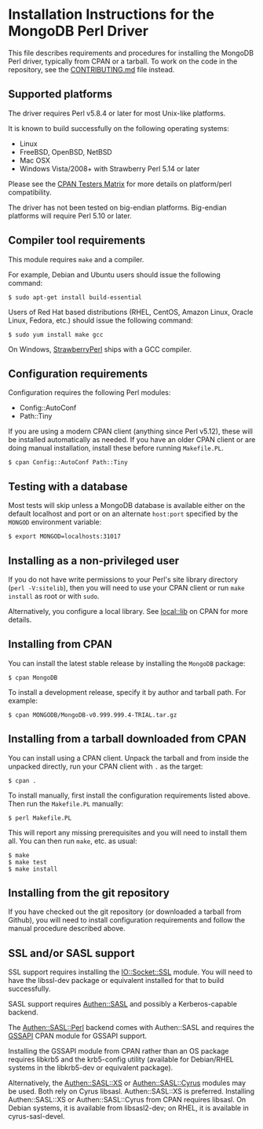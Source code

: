 # Installation Instructions for the MongoDB Perl Driver

This file describes requirements and procedures for installing the MongoDB
Perl driver, typically from CPAN or a tarball.  To work on the code in the
repository, see the [CONTRIBUTING.md](CONTRIBUTING.md) file instead.

## Supported platforms

The driver requires Perl v5.8.4 or later for most Unix-like platforms.

It is known to build successfully on the following operating systems:

* Linux
* FreeBSD, OpenBSD, NetBSD
* Mac OSX
* Windows Vista/2008+ with Strawberry Perl 5.14 or later

Please see the [CPAN Testers Matrix](http://matrix.cpantesters.org/?dist=MongoDB)
for more details on platform/perl compatibility.

The driver has not been tested on big-endian platforms.  Big-endian
platforms will require Perl 5.10 or later.

## Compiler tool requirements

This module requires `make` and a compiler.

For example, Debian and Ubuntu users should issue the following command:

    $ sudo apt-get install build-essential

Users of Red Hat based distributions (RHEL, CentOS, Amazon Linux, Oracle
Linux, Fedora, etc.) should issue the following command:

    $ sudo yum install make gcc

On Windows, [StrawberryPerl](http://strawberryperl.com/) ships with a
GCC compiler.

## Configuration requirements

Configuration requires the following Perl modules:

* Config::AutoConf
* Path::Tiny

If you are using a modern CPAN client (anything since Perl v5.12), these will
be installed automatically as needed.  If you have an older CPAN client or are
doing manual installation, install these before running `Makefile.PL`.

    $ cpan Config::AutoConf Path::Tiny

## Testing with a database

Most tests will skip unless a MongoDB database is available either on the
default localhost and port or on an alternate `host:port` specified by the
`MONGOD` environment variable:

    $ export MONGOD=localhosts:31017

## Installing as a non-privileged user

If you do not have write permissions to your Perl's site library directory
(`perl -V:sitelib`), then you will need to use your CPAN client or run
`make install` as root or with `sudo`.

Alternatively, you configure a local library.  See
[local::lib](https://metacpan.org/pod/local::lib#The-bootstrapping-technique)
on CPAN for more details.

## Installing from CPAN

You can install the latest stable release by installing the `MongoDB`
package:

    $ cpan MongoDB

To install a development release, specify it by author and tarball path.
For example:

    $ cpan MONGODB/MongoDB-v0.999.999.4-TRIAL.tar.gz

## Installing from a tarball downloaded from CPAN

You can install using a CPAN client.  Unpack the tarball and from
inside the unpacked directly, run your CPAN client with `.` as the target:

    $ cpan .

To install manually, first install the configuration requirements listed
above.  Then run the `Makefile.PL` manually:

    $ perl Makefile.PL

This will report any missing prerequisites and you will need to install
them all.  You can then run `make`, etc. as usual:

    $ make
    $ make test
    $ make install

## Installing from the git repository

If you have checked out the git repository (or downloaded a tarball from
Github), you will need to install configuration requirements and follow the
manual procedure described above.

## SSL and/or SASL support

SSL support requires installing the
[IO::Socket::SSL](http://p3rl.org/IO::Socket::SSL) module.   You will need
to have the libssl-dev package or equivalent installed for that to build
successfully.

SASL support requires [Authen::SASL](http://p3rl.org/Authen::SASL) and
possibly a Kerberos-capable backend.

The [Authen::SASL::Perl](http://p3rl.org/Authen::SASL::Perl) backend comes
with Authen::SASL and requires the [GSSAPI](http://p3rl.org/GSSAPI) CPAN
module for GSSAPI support.

Installing the GSSAPI module from CPAN rather than an OS package requires
libkrb5 and the krb5-config utility (available for Debian/RHEL systems in
the libkrb5-dev or equivalent package).

Alternatively, the [Authen::SASL::XS](http://p3rl.org/Authen::SASL::XS)
or [Authen::SASL::Cyrus](http://p3rl.org/Authen::SASL::Cyrus) modules
may be used.  Both rely on Cyrus libsasl. Authen::SASL::XS is
preferred.  Installing Authen::SASL::XS or Authen::SASL::Cyrus from CPAN
requires libsasl.  On Debian systems, it is available from libsasl2-dev; on
RHEL, it is available in cyrus-sasl-devel.

